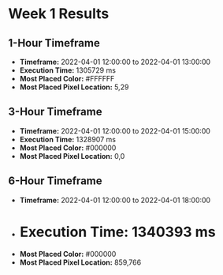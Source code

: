 # Week 1 Results
## 1-Hour Timeframe
- **Timeframe:** 2022-04-01 12:00:00 to 2022-04-01 13:00:00
- **Execution Time:** 1305729 ms
- **Most Placed Color:** #FFFFFF
- **Most Placed Pixel Location:** 5,29

## 3-Hour Timeframe
- **Timeframe:** 2022-04-01 12:00:00 to 2022-04-01 15:00:00
- **Execution Time:** 1328907 ms
- **Most Placed Color:** #000000
- **Most Placed Pixel Location:** 0,0

## 6-Hour Timeframe
- **Timeframe:** 2022-04-01 12:00:00 to 2022-04-01 18:00:00
- # **Execution Time:** 1340393 ms
- **Most Placed Color:** #000000
- **Most Placed Pixel Location:** 859,766

